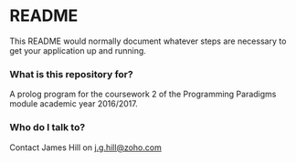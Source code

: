 # README #

This README would normally document whatever steps are necessary to get your application up and running.

### What is this repository for? ###

A prolog program for the coursework 2 of the Programming Paradigms module academic year 2016/2017.

### Who do I talk to? ###

Contact James Hill on j.g.hill@zoho.com